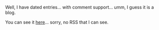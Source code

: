 Well, I have dated entries... with comment support... umm, I guess it is a blog.

You can see it [here](http://www.amazon.com/gp/blog/id/AOD75JFKTGILE/ref=cm_arms_am_blog/103-5679311-0011846)... sorry, no RSS that I can see.